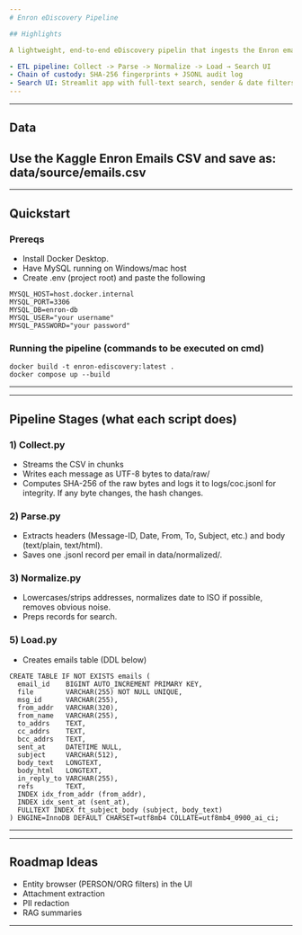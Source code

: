 ```yaml
---
# Enron eDiscovery Pipeline

## Highlights

A lightweight, end-to-end eDiscovery pipelin that ingests the Enron emails CSV, preserves raw evidence, normalizes, loads into a queryable store, and serves a simple Streamlit UI for search & review.

- ETL pipeline: Collect -> Parse -> Normalize -> Load → Search UI
- Chain of custody: SHA-256 fingerprints + JSONL audit log
- Search UI: Streamlit app with full-text search, sender & date filters, CSV export
---
```


---
## Data
Use the Kaggle Enron Emails CSV and save as: data/source/emails.csv
---

---
## Quickstart

### Prereqs
- Install Docker Desktop.
- Have MySQL running on Windows/mac host
- Create .env (project root) and paste the following
```
MYSQL_HOST=host.docker.internal
MYSQL_PORT=3306
MYSQL_DB=enron-db
MYSQL_USER="your username"
MYSQL_PASSWORD="your password"
```

### Running the pipeline (commands to be executed on cmd)
```
docker build -t enron-ediscovery:latest .
docker compose up --build
```
---

---
## Pipeline Stages (what each script does)

### 1) Collect.py
- Streams the CSV in chunks
- Writes each message as UTF-8 bytes to data/raw/
- Computes SHA-256 of the raw bytes and logs it to logs/coc.jsonl for integrity. If any byte changes, the hash changes.

### 2) Parse.py
- Extracts headers (Message-ID, Date, From, To, Subject, etc.) and body (text/plain, text/html).
- Saves one .jsonl record per email in data/normalized/.

### 3) Normalize.py 
- Lowercases/strips addresses, normalizes date to ISO if possible, removes obvious noise.
- Preps records for search.

### 5) Load.py
- Creates emails table (DDL below)
```
CREATE TABLE IF NOT EXISTS emails (
  email_id    BIGINT AUTO_INCREMENT PRIMARY KEY,
  file        VARCHAR(255) NOT NULL UNIQUE,
  msg_id      VARCHAR(255),
  from_addr   VARCHAR(320),
  from_name   VARCHAR(255),
  to_addrs    TEXT,
  cc_addrs    TEXT,
  bcc_addrs   TEXT,
  sent_at     DATETIME NULL,
  subject     VARCHAR(512),
  body_text   LONGTEXT,
  body_html   LONGTEXT,
  in_reply_to VARCHAR(255),
  refs        TEXT,
  INDEX idx_from_addr (from_addr),
  INDEX idx_sent_at (sent_at),
  FULLTEXT INDEX ft_subject_body (subject, body_text)
) ENGINE=InnoDB DEFAULT CHARSET=utf8mb4 COLLATE=utf8mb4_0900_ai_ci;
```
---

---
## Roadmap Ideas
- Entity browser (PERSON/ORG filters) in the UI
- Attachment extraction
- PII redaction
- RAG summaries
---
